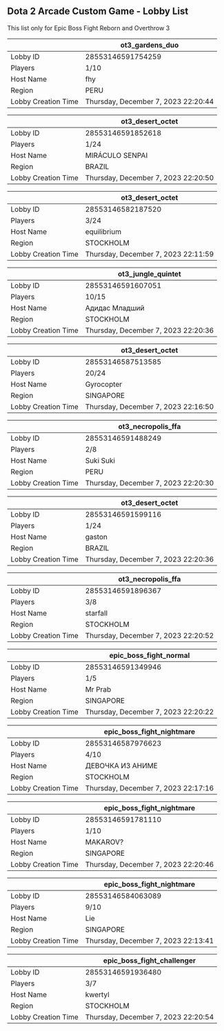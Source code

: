 ## Dota 2 Arcade Custom Game - Lobby List

This list only for Epic Boss Fight Reborn and Overthrow 3

|  | ot3_gardens_duo |
| ------ | ------ |
| Lobby ID | 28553146591754259 |
| Players | 1/10 |
| Host Name | fhy |
| Region | PERU |
| Lobby Creation Time | Thursday, December 7, 2023 22:20:44 |


|  | ot3_desert_octet |
| ------ | ------ |
| Lobby ID | 28553146591852618 |
| Players | 1/24 |
| Host Name | MIRÁCULO SENPAI |
| Region | BRAZIL |
| Lobby Creation Time | Thursday, December 7, 2023 22:20:50 |


|  | ot3_desert_octet |
| ------ | ------ |
| Lobby ID | 28553146582187520 |
| Players | 3/24 |
| Host Name | equilibrium |
| Region | STOCKHOLM |
| Lobby Creation Time | Thursday, December 7, 2023 22:11:59 |


|  | ot3_jungle_quintet |
| ------ | ------ |
| Lobby ID | 28553146591607051 |
| Players | 10/15 |
| Host Name | Адидас Младший |
| Region | STOCKHOLM |
| Lobby Creation Time | Thursday, December 7, 2023 22:20:36 |


|  | ot3_desert_octet |
| ------ | ------ |
| Lobby ID | 28553146587513585 |
| Players | 20/24 |
| Host Name | Gyrocopter |
| Region | SINGAPORE |
| Lobby Creation Time | Thursday, December 7, 2023 22:16:50 |


|  | ot3_necropolis_ffa |
| ------ | ------ |
| Lobby ID | 28553146591488249 |
| Players | 2/8 |
| Host Name | Suki Suki |
| Region | PERU |
| Lobby Creation Time | Thursday, December 7, 2023 22:20:30 |


|  | ot3_desert_octet |
| ------ | ------ |
| Lobby ID | 28553146591599116 |
| Players | 1/24 |
| Host Name | gaston |
| Region | BRAZIL |
| Lobby Creation Time | Thursday, December 7, 2023 22:20:36 |


|  | ot3_necropolis_ffa |
| ------ | ------ |
| Lobby ID | 28553146591896367 |
| Players | 3/8 |
| Host Name | starfall |
| Region | STOCKHOLM |
| Lobby Creation Time | Thursday, December 7, 2023 22:20:52 |


|  | epic_boss_fight_normal |
| ------ | ------ |
| Lobby ID | 28553146591349946 |
| Players | 1/5 |
| Host Name | Mr Prab |
| Region | SINGAPORE |
| Lobby Creation Time | Thursday, December 7, 2023 22:20:22 |


|  | epic_boss_fight_nightmare |
| ------ | ------ |
| Lobby ID | 28553146587976623 |
| Players | 4/10 |
| Host Name | ДЕВОЧКА ИЗ АНИМЕ |
| Region | STOCKHOLM |
| Lobby Creation Time | Thursday, December 7, 2023 22:17:16 |


|  | epic_boss_fight_nightmare |
| ------ | ------ |
| Lobby ID | 28553146591781110 |
| Players | 1/10 |
| Host Name | MAKAROV? |
| Region | SINGAPORE |
| Lobby Creation Time | Thursday, December 7, 2023 22:20:46 |


|  | epic_boss_fight_nightmare |
| ------ | ------ |
| Lobby ID | 28553146584063089 |
| Players | 9/10 |
| Host Name | Lie |
| Region | SINGAPORE |
| Lobby Creation Time | Thursday, December 7, 2023 22:13:41 |


|  | epic_boss_fight_challenger |
| ------ | ------ |
| Lobby ID | 28553146591936480 |
| Players | 3/7 |
| Host Name | kwertyl |
| Region | STOCKHOLM |
| Lobby Creation Time | Thursday, December 7, 2023 22:20:54 |


